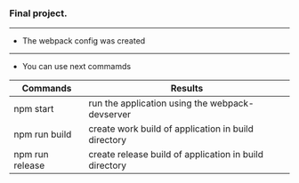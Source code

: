 ### Final project.
*****
* The webpack config was created
*****
* You can use next commamds

| Commands         | Results                                                 |
| ---------------- | ------------------------------------------------------- |
| npm start        | run the application using the webpack-devserver         |
| npm run build    | create work build of application in build directory     |
| npm run release  | create release build of application in build directory  |